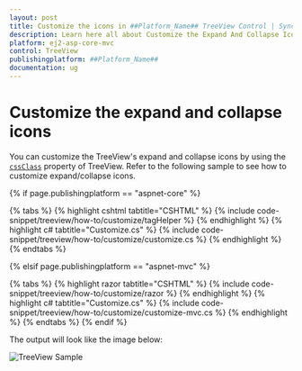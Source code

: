 ```yaml
---
layout: post
title: Customize the icons in ##Platform_Name## TreeView Control | Syncfusion
description: Learn here all about Customize the Expand And Collapse Icons in Syncfusion ##Platform_Name## TreeView control of syncfusion and more.
platform: ej2-asp-core-mvc
control: TreeView
publishingplatform: ##Platform_Name##
documentation: ug
---
```


# Customize the expand and collapse icons

You can customize the TreeView's expand and collapse icons by using the [`cssClass`](https://help.syncfusion.com/cr/aspnetcore-js2/Syncfusion.EJ2~Syncfusion.EJ2.Navigations.TreeView~CssClass.html) property of TreeView. Refer to the following sample to see how to customize expand/collapse icons.

{% if page.publishingplatform == "aspnet-core" %}

{% tabs %}
{% highlight cshtml tabtitle="CSHTML" %}
{% include code-snippet/treeview/how-to/customize/tagHelper %}
{% endhighlight %}
{% highlight c# tabtitle="Customize.cs" %}
{% include code-snippet/treeview/how-to/customize/customize.cs %}
{% endhighlight %}
{% endtabs %}

{% elsif page.publishingplatform == "aspnet-mvc" %}

{% tabs %}
{% highlight razor tabtitle="CSHTML" %}
{% include code-snippet/treeview/how-to/customize/razor %}
{% endhighlight %}
{% highlight c# tabtitle="Customize.cs" %}
{% include code-snippet/treeview/how-to/customize/customize-mvc.cs %}
{% endhighlight %}
{% endtabs %}
{% endif %}



The output will look like the image below:

![TreeView Sample](../images/customise.PNG)